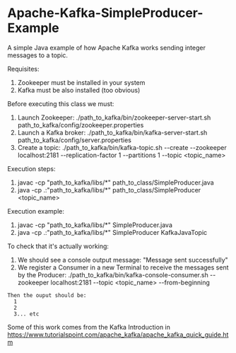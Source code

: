 # Apache-Kafka-SimpleProducer-Example
A simple Java example of how Apache Kafka works sending integer messages to a topic.

Requisites: 
  1. Zookeeper must be installed in your system
  2. Kafka must be also installed (too obvious)

Before executing this class we must:
  1. Launch Zookeeper: 
     ./path_to_kafka/bin/zookeeper-server-start.sh path_to_kafka/config/zookeeper.properties
  2. Launch a Kafka broker: 
     ./path_to_kafka/bin/kafka-server-start.sh path_to_kafka/config/server.properties
  3. Create a topic: 
     ./path_to_kafka/bin/kafka-topic.sh --create --zookeeper localhost:2181 --replication-factor 1 --partitions 1 --topic <topic_name>

Execution steps:
  1. javac -cp "path_to_kafka/libs/*" path_to_class/SimpleProducer.java
  2. java -cp .:"path_to_kafka/libs/*" path_to_class/SimpleProducer <topic_name>

Execution example:
  1. javac -cp "path_to_kafka/libs/*" SimpleProducer.java
  2. java -cp .:"path_to_kafka/libs/*" SimpleProducer KafkaJavaTopic

To check that it's actually working:
  1. We should see a console output message: "Message sent successfully"
  2. We register a Consumer in a new Terminal to receive the messages sent by the Producer:
     ./path_to_kafka/bin/kafka-console-consumer.sh --zookeeper localhost:2181 --topic <topic_name> --from-beginning

    Then the ouput should be:
      1
      2
      3... etc
     
Some of this work comes from the Kafka Introduction in https://www.tutorialspoint.com/apache_kafka/apache_kafka_quick_guide.htm
